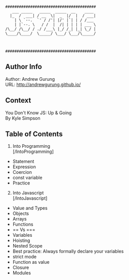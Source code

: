 ```
########################################
   ___ _____   _____  _____  __    ____
  |_  /  ___| / __  \|  _  |/  |  / ___|
    | \ `--.  `' / /'| |/' |`| | / /___
    | |`--. \   / /  |  /| | | | | ___ \
/\__/ /\__/ / ./ /___\ |_/ /_| |_| \_/ |
\____/\____/  \_____/ \___/ \___/\_____/



########################################
```

Author Info
-----------
Author: Andrew Gurung <br>
URL: http://andrewgurung.github.io/

Context
-------
You Don't Know JS: Up & Going <br>
By Kyle Simpson

Table of Contents
-----------------
1. Into Programming <br>
  [/IntoProgramming]
  - Statement
  - Expression
  - Coercion
  - const variable
  - Practice

2. Into Javascript <br>
  [/IntoJavascript]
  - Value and Types
  - Objects
  - Arrays
  - Functions
  - == Vs ===
  - Variables
  - Hoisting
  - Nested Scope
  - Best practice: Always formally declare your variables
  - strict mode
  - Function as value
  - Closure
  - Modules
